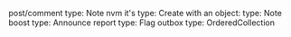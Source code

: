 post/comment type: Note
nvm it's type: Create with an object: type: Note
boost type: Announce
report type: Flag
outbox type: OrderedCollection